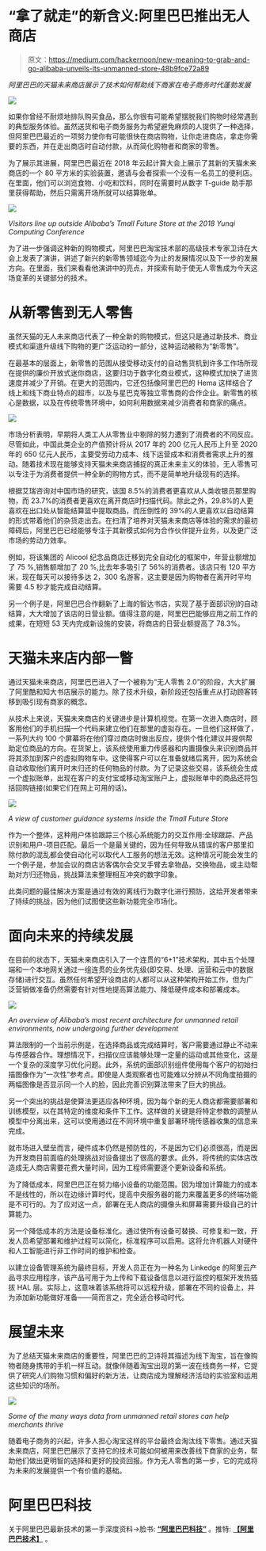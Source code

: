 # “拿了就走”的新含义:阿里巴巴推出无人商店

> 原文：<https://medium.com/hackernoon/new-meaning-to-grab-and-go-alibaba-unveils-its-unmanned-store-48b9fce72a89>

*阿里巴巴的天猫未来商店展示了技术如何帮助线下商家在电子商务时代蓬勃发展*

![](img/1c055d095250b2c1a835fb5324716902.png)

如果你曾经不耐烦地排队购买食品，那么你很有可能希望摆脱我们购物时经常遇到的典型服务体验。虽然送货和电子商务服务为希望避免麻烦的人提供了一种选择，但阿里巴巴最近的一项努力使你有可能很快在商店购物，让你走进商店，拿走你需要的东西，并在走出商店时自动付款，从而简化购物者和商家的零售。

为了展示其进展，阿里巴巴最近在 2018 年云起计算大会上展示了其新的天猫未来商店的一个 80 平方米的实验装置，邀请与会者探索一个没有一名员工的便利店。在里面，他们可以浏览食物、小吃和饮料，同时在需要时从数字 T-guide 助手那里获得帮助，然后只需离开场所就可以结算账单。

![](img/3b2cefd35ce3b0f40a24e5995841aa5d.png)

*Visitors line up outside Alibaba’s Tmall Future Store at the 2018 Yunqi Computing Conference*

为了进一步强调这种新的购物模式，阿里巴巴淘宝技术部的高级技术专家卫诗在大会上发表了演讲，讲述了新兴的新零售领域迄今为止的发展情况以及下一步的发展方向。在里面，我们来看看他演讲中的亮点，并探索有助于使无人零售成为今天这场变革的关键部分的技术。

# 从新零售到无人零售

虽然天猫的无人未来商店代表了一种全新的购物模式，但这只是通过新技术、商业模式和渠道升级线下购物的更广泛运动的一部分，这种运动被称为“新零售”。

在最基本的层面上，新零售的范围从接受移动支付的自动售货机到许多工作场所现在提供的廉价开放式迷你商店，这要归功于数字化商业模式，这种模式加快了进货速度并减少了开销。在更大的范围内，它还包括像阿里巴巴的 Hema 这样结合了线上和线下商业特点的超市，以及与星巴克等独立零售商的合作企业。新零售的核心是数据，以及在传统零售环境中，如何利用数据来减少消费者和商家的痛点。

![](img/b3c6756fef601d01615feafa3ea26cf3.png)

市场分析表明，早期将人类工人从零售业中剔除的努力遭到了消费者的不同反应。尽管如此，中国此类企业的产值预计将从 2017 年的 200 亿元人民币上升至 2020 年的 650 亿元人民币，主要受劳动力成本、线下运营成本和消费者需求上升的推动。随着技术现在能够支持天猫未来商店捕捉的真正未来主义的体验，无人零售可以专注于为消费者提供一种全新的购物方式，而不是简单地升级现有的选择。

根据艾瑞咨询对中国市场的研究，该国 8.5%的消费者更喜欢从人类收银员那里购物，而 23.7%的消费者更喜欢在离开商店时扫描代码。除此之外，29.8%的人更喜欢在出口处从智能结算篮中提取商品，而压倒性的 39%的人更喜欢以自动结算的形式带着他们的杂货走出去。在扫清了培养对天猫未来商店等体验的需求的最初障碍后，阿里巴巴已经能够专注于其新模式如何为合作伙伴提升业务，以及更广泛市场的劳动力效率。

例如，将该集团的 Alicool 纪念品商店迁移到完全自动化的框架中，年营业额增加了 75 %,销售额增加了 20 %,比去年多吸引了 56%的消费者。该店只有 120 平方米，现在每天可以接待多达 2，300 名游客，这主要是因为购物者在离开时平均需要 4.5 秒才能完成自动结算。

另一个例子是，阿里巴巴合作翻新了上海的智达书店，实现了基于面部识别的自动结算，大大增加了该店的日营业额。值得注意的是，阿里巴巴能够应用之前工作的成果，在短短 53 天内完成新设施的安装，将商店的日营业额提高了 78.3%。

# 天猫未来店内部一瞥

通过天猫未来商店，阿里巴巴进入了一个被称为“无人零售 2.0”的阶段，大大扩展了阿里酷和知大书店展示的能力。除了技术升级，新阶段还包括重点从打动顾客转移到吸引现有商家的概念。

从技术上来说，天猫未来商店的关键进步是计算机视觉。在第一次进入商店时，顾客用他们的手机扫描一个代码来建立他们在那里的虚拟存在。一旦他们这样做了，一系列大约 100 个屏幕将在他们穿过商店时做出反应，提供个性化建议并提供帮助定位商品的方向。在货架上，该系统使用重力传感器和内置摄像头来识别商品并将其添加到客户的虚拟购物车中。这使得客户可以在准备就绪后离开，因为系统会自动收取他们离开时未归还的任何物品的付款。为了记录这些交易，该系统会生成一个虚拟账单，出现在客户的支付宝或移动淘宝账户上，虚拟账单中的商品还将包括回购链接(如果它们在网上可用的话)。

![](img/45ecb9e7fc079c5c7b6c1a9ba742fa89.png)

*A view of customer guidance systems inside the Tmall Future Store*

作为一个整体，这种用户体验跟踪三个核心系统能力的交互作用:全球跟踪、产品识别和用户-项目匹配。最后一个是最关键的，因为任何导致从错误的客户那里扣除付款的混乱都会使自动化可以取代人工服务的想法无效。这种情况可能会发生的一个例子是，参加会议的商店访客偶尔会交叉手臂去拿物品，交换物品，或主动帮助对方归还物品，挑战算法来整理相互冲突的数字印象。

此类问题的最佳解决方案是通过有效的离线行为数字化进行预防，这给开发者带来了持续的挑战，因为他们试图使这些新功能完全市场化。

# 面向未来的持续发展

在目前的状态下，天猫未来商店引入了一个连贯的“6+1”技术架构，其中五个处理端和一个本地网关通过一组连贯的业务优先级(即交易、处理、运营和云中的数据存储)进行交互。虽然任何希望开设商店的人都可以从这种架构开始工作，但为广泛营销做准备仍然需要有针对性地提高算法能力、降低硬件成本和部署成本。

![](img/a724bc26ee62f6385df545b4aad3fc7d.png)

*An overview of Alibaba’s most recent architecture for unmanned retail environments, now undergoing further development*

算法限制的一个当前示例是，在选择商品或完成结算时，客户需要通过静止不动来与传感器合作。理想情况下，扫描仪应该能够处理一定量的运动或其他变化，这是一个复杂的深度学习优化问题。此外，系统的面部识别组件使用每个客户的初始扫描图像作为“一次性”参考点。即使是人类观察者也可能难以分辨从不同角度拍摄的两幅图像是否显示同一个人的脸，因此完善识别算法带来了巨大的挑战。

另一个突出的挑战是使算法更适应各种环境，因为每个新的无人商店都需要部署和训练模型，以在其特定的维度和条件下工作。这样做的关键是将特定参数的调整从模型中分离出来，这可以使用通过在不同环境中重复部署环境传感器收集的信息来完成。

就市场进入壁垒而言，硬件成本仍然是预防性的，不是因为它们必须很高，而是因为开发商目前面临的处理挑战对设备提出了很高的要求。此外，将传统的实体店改造成无人商店需要花费大量时间，因为工程师需要逐个更新设备和系统。

为了降低成本，阿里巴巴正在努力缩小设备的功能范围。因为增加计算能力的成本不是线性的，所以在边缘计算时代，提高中央服务器的能力来覆盖更多的终端功能是不可行的。为了应对这一点，部署在无人商店的摄像头和屏幕需要升级自己的计算能力。

另一个降低成本的方法是设备标准化。通过使所有设备可替换、可修复和一致，开发人员希望部署和维护过程可以简化，标准程序可以启用。这将允许机器人对硬件和人工智能进行非工作时间的维护和检查。

以建立设备管理系统为最终目标，开发人员正在为一种名为 Linkedge 的阿里云产品寻求应用程序，该产品可用于为上传和下载设备信息以进行监控的框架开发热插拔 HAL 层。实际上，这意味着该系统将可以远程升级，部署在不同的设备上，并为添加新功能做好准备——简而言之，完全适合移动时代。

# 展望未来

为了总结天猫未来商店的重要性，阿里巴巴的卫诗将其描述为线下淘宝，旨在像购物者随身携带的手机一样互动。就像伴随着淘宝出现的第一波在线商务一样，它提供了研究人们购物习惯和偏好的新方法，让商店成为理解经济活动的实验室和运用这些知识的场所。

![](img/f8947ec2ec77a605cd98de9f2f1e62de.png)

*Some of the many ways data from unmanned retail stores can help merchants thrive*

随着电子商务的兴起，许多人担心淘宝这样的平台最终会淘汰线下零售。通过天猫未来商店，阿里巴巴展示了支持它的技术可能如何被用来改善线下商家的业务，帮助他们做出更明智的选择和更好的投资回报。作为无人零售的第一步，它的完成将为未来的发展提供一个有价值的基础。

# 阿里巴巴科技

关于阿里巴巴最新技术的第一手深度资料→脸书: [**“阿里巴巴科技”**](http://www.facebook.com/AlibabaTechnology) 。推特: [**【阿里巴巴技术】**](https://twitter.com/AliTech2017) 。